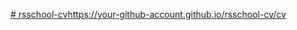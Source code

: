 [# rsschool-cv](https://your-github-account.github.io/rsschool-cv/cv)https://your-github-account.github.io/rsschool-cv/cv

